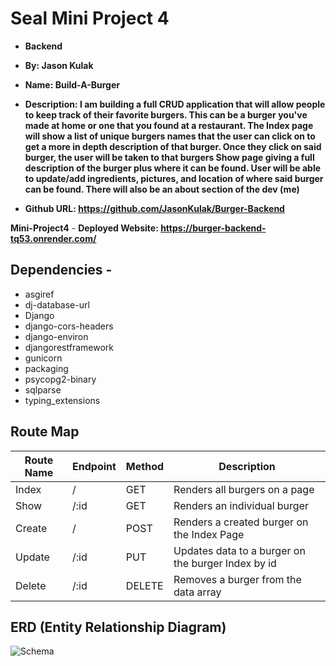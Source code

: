 # Seal Mini Project 4
- **Backend**

- **By: Jason Kulak**
- **Name: Build-A-Burger**
- **Description: I am building a full CRUD application that will allow people to keep track of their favorite burgers.  This can be a burger you've made at home or one that you found at a restaurant.  The Index page will show a list of unique burgers names that the user can click on to get a more in depth description of that burger.  Once they click on said burger, the user will be taken to that burgers Show page giving a full description of the burger plus where it can be found.  User will be able to update/add ingredients, pictures, and location of where said burger can be found. There will also be an about section of the dev (me)**

- **Github URL: https://github.com/JasonKulak/Burger-Backend**

**Mini-Project4**
    - **Deployed Website: https://burger-backend-tq53.onrender.com/**

## Dependencies -
- asgiref
- dj-database-url
- Django
- django-cors-headers
- django-environ
- djangorestframework
- gunicorn
- packaging
- psycopg2-binary
- sqlparse
- typing_extensions

## Route Map
| Route Name  | Endpoint | Method | Description                 |
| ----------- | -------- | ------ | --------------------------- |
| Index |  /   | GET    | Renders all burgers on a page |
| Show | /:id | GET | Renders an individual burger |
| Create |  /   | POST    | Renders a created burger on the Index Page |
| Update | /:id   | PUT    | Updates data to a burger on the burger Index by id |
| Delete | /:id   | DELETE   | Removes a burger from the data array |


## ERD (Entity Relationship Diagram)
![Schema](https://imgur.com/lWKcfPA.jpg)


